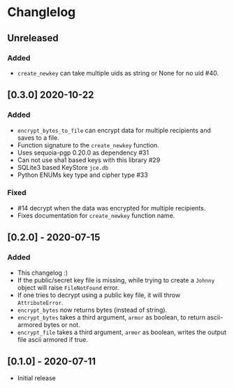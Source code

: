 # Changlelog

## Unreleased

### Added

- `create_newkey` can take multiple uids as string or None for no uid #40.


## [0.3.0] 2020-10-22

### Added

- `encrypt_bytes_to_file` can encrypt data for multiple recipients and saves to a file.
- Function signature to the `create_newkey` function.
- Uses sequoia-pgp 0.20.0 as dependency #31
- Can not use sha1 based keys with this library #29
- SQLite3 based KeyStore `jce.db`
- Python ENUMs key type and cipher type #33

### Fixed

- #14 decrypt when the data was encrypted for multiple recipients.
- Fixes documentation for `create_newkey` function name.

## [0.2.0] - 2020-07-15

### Added

- This changelog :)
- If the public/secret key file is missing, while trying to create a `Johnny` object will raise `FileNotFound` error.
- If one tries to decrypt using a public key file, it will throw `AttributeError`.
- `encrypt_bytes` now returns bytes (instead of string).
- `encrypt_bytes` takes a third argument, `armor` as boolean, to return ascii-armored bytes or not.
- `encrypt_file` takes a third argument, `armor` as boolean, writes the output file ascii armored if true.

## [0.1.0] - 2020-07-11

- Initial release

